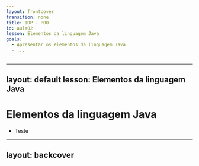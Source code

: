 ```yaml
---
layout: frontcover
transition: none
title: IDP - POO
id: aula02
lesson: Elementos da linguagem Java
goals:
  - Apresentar os elementos da linguagem Java
  - ...
---
```


---
layout: default
lesson: Elementos da linguagem Java
---

# Elementos da linguagem Java

- Teste

---
layout: backcover
---